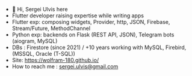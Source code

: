 - 👋 Hi, Sergei Ulvis here
- Flutter developer raising expertise while writing apps
- Flutter exp: composing widgets, Provider, http, JSON, Firebase, Stream/Future, MethodChannel
- Python exp: backends on Flask (REST API, JSON), Telegram bots (aiogram, MySQL)
- DBs : Firestore (since 2021) / +10 years working with MySQL, Firebird, (MSSQL, Oracle (T-SQL))
- Site: https://wolfram-180.github.io/
- How to reach me : sergei.ulvis@gmail.com
